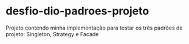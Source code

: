 # desfio-dio-padroes-projeto
Projeto contendo minha implementação para testar os três padrões de projeto: Singleton, Strategy e Facade
